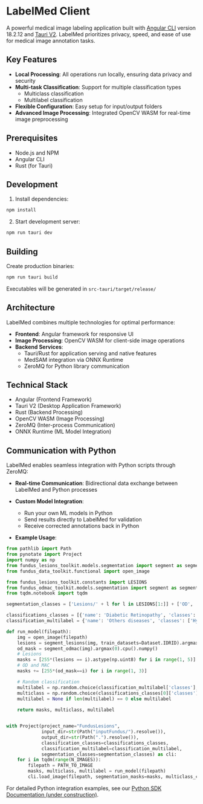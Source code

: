 # LabelMed Client

A powerful medical image labeling application built with [Angular CLI](https://github.com/angular/angular-cli) version 18.2.12 and [Tauri V2](https://v2.tauri.app/start/). LabelMed prioritizes privacy, speed, and ease of use for medical image annotation tasks.

## Key Features

- **Local Processing**: All operations run locally, ensuring data privacy and security
- **Multi-task Classification**: Support for multiple classification types
    - Multiclass classification
    - Multilabel classification
- **Flexible Configuration**: Easy setup for input/output folders
- **Advanced Image Processing**: Integrated OpenCV WASM for real-time image preprocessing

## Prerequisites

- Node.js and NPM
- Angular CLI
- Rust (for Tauri)

## Development

1. Install dependencies:
```bash
npm install
```

2. Start development server:
```bash
npm run tauri dev
```

## Building

Create production binaries:
```bash
npm run tauri build
```
Executables will be generated in `src-tauri/target/release/`

## Architecture

LabelMed combines multiple technologies for optimal performance:

- **Frontend**: Angular framework for responsive UI
- **Image Processing**: OpenCV WASM for client-side image operations
- **Backend Services**: 
    - Tauri/Rust for application serving and native features
    - MedSAM integration via ONNX Runtime
    - ZeroMQ for Python library communication

## Technical Stack

- Angular (Frontend Framework)
- Tauri V2 (Desktop Application Framework)
- Rust (Backend Processing)
- OpenCV WASM (Image Processing)
- ZeroMQ (Inter-process Communication)
- ONNX Runtime (ML Model Integration)

## Communication with Python

LabelMed enables seamless integration with Python scripts through ZeroMQ:

- **Real-time Communication**: Bidirectional data exchange between LabelMed and Python processes
- **Custom Model Integration**: 
    - Run your own ML models in Python
    - Send results directly to LabelMed for validation
    - Receive corrected annotations back in Python

- **Example Usage**:

```python
from pathlib import Path
from pynotate import Project
import numpy as np
from fundus_lesions_toolkit.models.segmentation import segment as segment_lesions, Dataset
from fundus_data_toolkit.functional import open_image

from fundus_lesions_toolkit.constants import LESIONS
from fundus_odmac_toolkit.models.segmentation import segment as segment_odmac
from tqdm.notebook import tqdm

segmentation_classes = ['Lesions/' + l for l in LESIONS[1:]] + ['OD', 'MAC']

classifications_classes = [{'name': 'Diabetic Retinopathy', 'classes': ['No DR', 'Mild', 'Moderate', 'Severe', 'Proliferative']}]
classification_multilabel = {'name': 'Others diseases', 'classes': ['Hypertension', 'Glaucoma', 'Myopia', 'Other']}

def run_model(filepath):
    img = open_image(filepath)
    lesions = segment_lesions(img, train_datasets=Dataset.IDRID).argmax(0).cpu().numpy()
    od_mask = segment_odmac(img).argmax(0).cpu().numpy()
    # Lesions
    masks = [255*(lesions == i).astype(np.uint8) for i in range(1, 5)]
    # OD and MAC
    masks += [255*(od_mask==i) for i in range(1, 3)] 

    # Random classification
    multilabel = np.random.choice(classification_multilabel['classes'], size=np.random.randint(0, len(classification_multilabel['classes']))).tolist()
    multiclass = np.random.choice(classifications_classes[0]['classes'], size=1).tolist()
    multilabel = None if len(multilabel) == 0 else multilabel
    
    return masks, multiclass, multilabel


with Project(project_name="FundusLesions", 
             input_dir=str(Path("inputFundus/").resolve()),
             output_dir=str(Path(".").resolve()),
             classification_classes=classifications_classes,
             classification_multilabel=classification_multilabel,
             segmentation_classes=segmentation_classes) as cli:
    for i in tqdm(range(N_IMAGES)):
        filepath = PATH_TO_IMAGE
        masks, multiclass, multilabel = run_model(filepath)
        cli.load_image(filepath, segmentation_masks=masks, multiclass_choices=multiclass, multilabel_choices=multilabel)


```

For detailed Python integration examples, see our [Python SDK Documentation (under construction)]().

